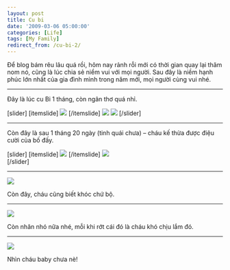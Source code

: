 ```yaml
---
layout: post
title: Cu bi
date: '2009-03-06 05:00:00'
categories: [Life]
tags: [My Family]
redirect_from: /cu-bi-2/
---
```


Để blog bám rêu lâu quá rồi, hôm nay rảnh rỗi mới có thời gian quay lại thăm nom nó, cũng là lúc chia sẻ niểm vui với mọi người. Sau đây là niềm hạnh phúc lớn nhất của gia đình mình trong năm mới, mọi người cùng vui nhé. 

--- 
 Đây là lúc cu Bi 1 tháng, còn ngân thơ quá nhỉ.
 
[slider]
   [itemslide]
       ![](https://i1.wp.com/i600.photobucket.com/albums/tt81/chungvan9785/20090215IMG0009A.jpg)
   [/itemslide]
       ![](https://i2.wp.com/i600.photobucket.com/albums/tt81/chungvan9785/20090215IMG0007A.jpg)
       ![](https://i1.wp.com/i600.photobucket.com/albums/tt81/chungvan9785/20090215IMG0003A.jpg)
[/slider]

---

Còn đây là sau 1 tháng 20 ngày (tinh quái chưa) – cháu kế thừa được điệu cười của bố đấy. 
 
 [slider]
   [itemslide]
       ![](https://i0.wp.com/i600.photobucket.com/albums/tt81/chungvan9785/20090305IMG0036A.jpg)
   [/itemslide]
       ![](https://i2.wp.com/i600.photobucket.com/albums/tt81/chungvan9785/20090305IMG0033A.jpg)       
[/slider]

---

![](https://i1.wp.com/i600.photobucket.com/albums/tt81/chungvan9785/20090305IMG0027A.jpg)

Còn đây, cháu cũng biết khóc chứ bộ.

---

![](https://i2.wp.com/i600.photobucket.com/albums/tt81/chungvan9785/20090305IMG0037A.jpg)

Còn nhăn nhó nữa nhé, mỗi khi rớt cái đó là cháu khó chịu lắm đó.

---

![](https://i0.wp.com/i600.photobucket.com/albums/tt81/chungvan9785/20090305IMG0026A.jpg)

Nhìn cháu baby chưa nè!